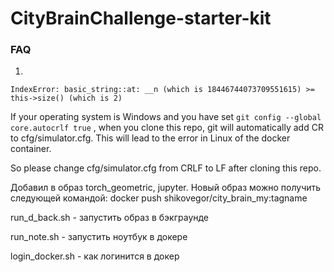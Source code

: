 # CityBrainChallenge-starter-kit

### FAQ

1. 
```
IndexError: basic_string::at: __n (which is 18446744073709551615) >= this->size() (which is 2)
```

If your operating system is Windows and you have set `git config --global core.autocrlf true` , when you clone this repo, git will automatically add CR to cfg/simulator.cfg. This will lead to the error in Linux of the docker container.

So please change cfg/simulator.cfg from CRLF to LF after cloning this repo.

Добавил в образ torch_geometric, jupyter. Новый образ можно получить следующей командой:
docker push shikovegor/city_brain_my:tagname


run_d_back.sh - запустить образ в бэкграунде

run_note.sh - запустить ноутбук в докере

login_docker.sh - как логинится в докер
